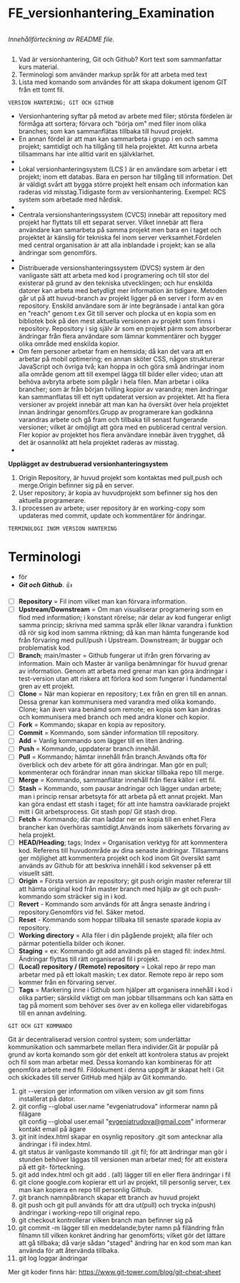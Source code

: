 # FE_versionhantering_Examination
```

```
 _Innehållförteckning av README file._
 ```
 
```
 1.  Vad är versionhantering, Git och Github? Kort text som sammanfattar kurs material. 
 2.  Terminologi som använder markup språk för att arbeta med text
 3.  Lista med komando som användes för att skapa dokument igenom GIT från ett tomt fil.
 
```
VERSION HANTERING; GIT OCH GITHUB
```
- Versionhantering syftar på metod av arbete med filer; största fördelen är förmåga att sortera; förvara och "börja om" med filer inom olika branches; som kan sammanflätas tillbaka till huvud projekt.
- En annan fördel är att man kan sammarbeta i grupp i en och samma projekt; samtidigt och ha tillgång till hela projektet. Att kunna arbeta tillsammans har inte alltid varit en självklarhet. 
- 
-  Lokal versionhanteringsystem (LCS ) är en användare som arbetar i ett projekt; inom ett databas. Bara en person har tillgång till information. Det är väldigt svårt att bygga större projekt helt ensam och information kan raderas vid misstag.Tidigaste form av versionhantering. Exempel: RCS system som arbetade med hårdisk.
-   
-  Centrala versionshanteringssystem (CVCS) innebär att repository med projekt har flyttats till ett separat server. Vilket innebär att flera användare kan samarbeta på samma projekt men bara en i taget och projektet är känslig för tekniska fel inom server verksamhet.Fördelen med central organisation är att alla inblandade i projekt; kan se alla ändringar som genomförs.
-  
- Distribuerade versionshanteringssystem (DVCS) system är den vanligaste sätt att arbeta med kod i programering och till stor del existerar på grund av den tekniska utvecklingen; och hur enskilda datorer kan arbeta med betydligt mer information än tidigare. Metoden går ut på att huvud-branch av projekt ligger på en server i form av en repository. Enskild användare som är inte begränsade i antal kan göra en "reach" genom t.ex Git till server och plocka ut en kopia som en bibliotek bok på den mest aktuella versionen av projekt som finns i repository. Repository i sig själv är som en projekt pärm som absorberar ändringar från flera användare som lämnar kommentärer och bygger olika område med enskilda kopior. 
- Om fem personer arbetar fram en hemsida; då kan det vara att en arbetar på mobil optimering; en annan sköter CSS, någon strukturerar JavaScript och övriga två; kan hoppa in och göra små ändringar inom alla område genom att till exempel lägga till bilder eller video; utan att behöva avbryta arbete som pågår i hela filen. Man arbetar i olika brancher; som är från början tvilling kopior av varandra; men ändringar kan sammanflatas till ett nytt updaterat version av projektet.
Att ha flera versioner av projekt innebär att man kan ha översikt över hela projektet innan ändringar genomförs.Grupp av programerare kan godkänna varandras arbete och gå fram och tillbaka till senast fungerande versioner; vilket är omöjligt att göra med en publicerad central version. Fler kopior av projektet hos flera användare innebär även trygghet, då det är osannolikt att hela projektet raderas av misstag.
-
**Upplägget av destrubuerad versionhanteringsystem**
1. Origin Repository, är huvud projekt som kontaktas med pull,push och merge.Origin befinner sig på en server.
2. User repository; är kopia av huvudprojekt som befinner sig hos den aktuella programerare.
3. I processen av arbete; user repository är en working-copy som updateras med commit, update och kommentärer för ändringar.  
 
```
TERMINOLOGI INOM VERSION HANTERING  
```

# Terminologi
- för 
- ***Git och Github***. :+1:

- [ ] **Repository** = Fil inom vilket man kan förvara information.
- [ ] **Upstream/Downstream** = Om man visualiserar programering som en flod med information; i konstant
rörelse; när delar av kod fungerar enligt samma princip; skrivna med samma språk eller liknar varandra i
funktion då rör sig kod inom samma riktning; då kan man hämta fungerande kod från förvaring med
pull/push i Upstream. Downstream; är buggar och problematisk kod.
- [ ] **Branch**; main/master = Github fungerar ut ifrån gren förvaring av information. Main och Master är
vanliga benämningar för huvud grenar av information. Genom att arbeta med grenar man kan göra
ändringar i test-version utan att riskera att förlora kod som fungerar i fundamental gren av ett projekt.
- [ ] **Clone** = När man kopierar en repository; t.ex från en gren till en annan. Dessa grenar kan kommunisera
med varandra med olika komando. Clone; kan även vara benämd som remote; en kopia som kan ändras
och kommunisera med branch och med andra kloner och kopior.
- [ ] **Fork** = Kommando; skapar en kopia av repository.
- [ ] **Commit** = Kommando, som sänder information till repository.
- [ ] **Add** = Vanlig kommando som lägger till en liten ändring.
- [ ] **Push** = Kommando, uppdaterar branch innehåll.
- [ ] **Pull** = Kommando; hämtar innehåll från branch.Används ofta för överblick och dev arbete för att göra
ändringar. Man gör en pull; kommenterar och förändrar innan man skickar tillbaka repo till merge.
- [ ] **Merge** = Kommando, sammanflätar innehåll från flera källor i ett fil.
- [ ] **Stash** = Kommando, som pausar ändringar och lägger undan arbete; man i princip rensar arbetsyta för
att arbeta på ett annat projekt. Man kan göra endast ett stash i taget; för att inte hamstra oavklarade
projekt mitt i Git arbetsprocess. Git stash pop/ Git stash drop.
- [ ] **Fetch** = Kommando; där man laddar ner en kopia till en enhet.Flera brancher kan överhöras
samtidigt.Används inom säkerhets förvaring av hela projekt.
- [ ] **HEAD/Heading**; tags; Index = Organisation verktyg för att kommentera kod. Referens till huvudområde
av dina senaste ändringar. Tillsammans ger möjlighet att kommentera projekt och kod inom Git översikt
samt används av Github för att beskriva innehåll i kod sekvenser på ett visuellt sätt.
- [ ] **Origin** = Första version av repository; git push origin master refererar till att hämta original kod från
master branch med hjälp av git och push-kommando som sträcker sig in i kod.
- [ ] **Revert** - Kommando som används för att ångra senaste ändring i repository.Genomförs vid fel. Säker
metod.
- [ ] **Reset** - Kommando som hoppar tillbaka till senaste sparade kopia av repository.
- [ ] **Working directory** = Alla filer i din pågående projekt; alla filer och pärmar potentiella bilder och ikoner.
- [ ] **Staging** = ex: Kommando git add används på en staged fil: index.html. Ändringar flyttas till rätt
organiserad fil i projekt.
- [ ] **(Local) repository / (Remote) repository** = Lokal repo är repo man arbetar med på ett lokalt maskin;
t.ex dator. Remote repo är repo som kommer från en förvaring server.
- [ ] **Tags** = Markering inne i Github som hjälper att organisera innehåll i kod i olika partier; särskild viktigt om man jobbar tillsammans och kan sätta en tag på moment som behöver ses över av en kollega eller vidarebifogas till en annan avdelning. 

```
GIT OCH GIT KOMMANDO
```

Git är decentraliserad version control system; som underlättar kommunikation och sammarbete mellan flera individer.Git är populär på grund av korta komando som gör det enkelt att kontrolera status av projekt och fil som man arbetar med. Dessa komando kan kombineras för att genomföra arbete med fil. Fildokument i denna uppgift är skapat helt i Git och skickades till server GitHub med hjälp av Git kommando. 

1. git --version ger information om vilken version av git som finns installerat på dator.
2. git config --global user.name "evgeniatrudova" informerar namn på filägare  
git config --global user.email "evgeniatrudova@gmail.com" informerar kontakt email på ägare
3. git init index.html skapar en osynlig repository .git som antecknar alla ändringar i fil index.html.
4. git status är vanligaste kommando till .git fil; för att ändringar man gör i stunden behöver läggas till versionen man arbetar med; för att existera på ett git- förteckning.
5. git add index.html  och git add . (all) lägger till en eller flera ändringar i fil
6. git clone google.com kopierar ett url av projekt, till personlig server, t.ex man kan kopiera en repo till personlig Github.
7. git branch namnpåbranch skapar ett branch av huvud projekt
8. git push och git pull används för att dra ut(pull) och trycka in(push) ändringar i working-repo till original repo. 
9. git checkout kontrollerar vilken branch man befinner sig på
10. git commit -m lägger till en meddelande;byter namn på filändring från filnamn till vilken konkret ändring har genomförts; vilket gör det lättare att gå tillbaka; då varje sådan "staged" ändring har en kod som man kan använda för att återvända tillbaka.
11. git log  loggar ändringar 

Mer git koder finns här:   https://www.git-tower.com/blog/git-cheat-sheet
